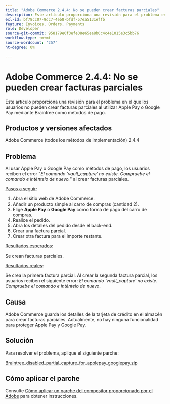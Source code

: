 ```yaml
---
title: "Adobe Commerce 2.4.4: No se pueden crear facturas parciales"
description: Este artículo proporciona una revisión para el problema en el que los usuarios no pueden crear facturas parciales al utilizar Apple Pay o Google Pay mediante Braintree como métodos de pago.
exl-id: bf78cc07-9dc7-4eb8-bfdf-57ea5131effb
feature: Invoices, Orders, Payments
role: Developer
source-git-commit: 958179e0f3efe08e65ea8b0c4c4e1015e3c5bb76
workflow-type: tm+mt
source-wordcount: '257'
ht-degree: 0%

---
```


# Adobe Commerce 2.4.4: No se pueden crear facturas parciales

Este artículo proporciona una revisión para el problema en el que los usuarios no pueden crear facturas parciales al utilizar Apple Pay o Google Pay mediante Braintree como métodos de pago.

## Productos y versiones afectados

Adobe Commerce (todos los métodos de implementación) 2.4.4

## Problema

Al usar Apple Pay o Google Pay como métodos de pago, los usuarios reciben el error &quot;*El comando ‘vault_capture’ no existe. Compruebe el comando e inténtelo de nuevo.*&quot; al crear facturas parciales.

<u>Pasos a seguir</u>:

1. Abra el sitio web de Adobe Commerce.
1. Añadir un producto simple al carro de compras (cantidad 2).
1. Elige **Apple Pay** o **Google Pay** como forma de pago del carro de compras.
1. Realice el pedido.
1. Abra los detalles del pedido desde el back-end.
1. Crear una factura parcial.
1. Crear otra factura para el importe restante.

<u>Resultados esperados</u>:

Se crean facturas parciales.

<u>Resultados reales</u>:

Se crea la primera factura parcial. Al crear la segunda factura parcial, los usuarios reciben el siguiente error: *El comando ‘vault_capture’ no existe. Compruebe el comando e inténtelo de nuevo*.

## Causa

Adobe Commerce guarda los detalles de la tarjeta de crédito en el almacén para crear facturas parciales. Actualmente, no hay ninguna funcionalidad para proteger Apple Pay y Google Pay.

## Solución

Para resolver el problema, aplique el siguiente parche:

[Braintree_disabled_partial_capture_for_applepay_googlepay.zip](assets/braintree-disabled-partial-capture-for-applepay-googlepay.zip)

## Cómo aplicar el parche

Consulte [Cómo aplicar un parche del compositor proporcionado por el Adobe](/help/how-to/general/how-to-apply-a-composer-patch-provided-by-magento.md) para obtener instrucciones.
